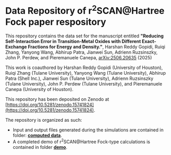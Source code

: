 # Data Repository of r<sup>2</sup>SCAN@Hartree Fock paper respository 


This repository contains the data set for the manuscript entitled **"Reducing Self-Interaction Error in Transition-Metal Oxides with Different Exact-Exchange Fractions for Energy and Density."**, Harshan Reddy Gopidi, Ruiqi Zhang, Yanyong Wang, Abhirup Patra, Jianwei Sun, Adrienn Ruzsinszky, John P. Perdew, and Pieremanuele Canepa, [arXiv:2506.20635](https://arxiv.org/abs/2506.20635) (2025)

This work is coauthored by Harshan Reddy Gopidi (University of Houston), Ruiqi Zhang  (Tulane University), Yanyong Wang (Tulane University), Abhirup Patra (Shell Inc.), Jianwei Sun (Tulane University), Adrienn Ruzsinszky (Tulane University), John P. Perdew (Tulane University), and Pieremanuele Canepa (University of Houston). 

This repository has been deposited on Zenodo at [https://doi.org/10.5281/zenodo.15741824](https://doi.org/10.5281/zenodo.15741824).

The repository is organized as such: 
* Input and output files generated during the simulations are contained in folder: **[computed data](./computed_data)**.
* A completed demo of r<sup>2</sup>SCAN@Hartree Fock-type calculations is contained in folder **[demo](./demo)**.
